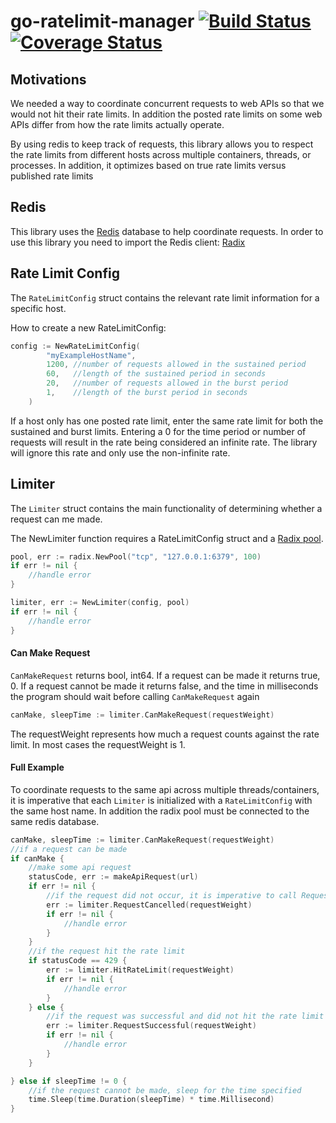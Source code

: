 # go-ratelimit-manager [![Build Status](https://travis-ci.org/helixstream/go-ratelimit-manager.svg?branch=master)](https://travis-ci.org/helixstream/go-ratelimit-manager) [![Coverage Status](https://coveralls.io/repos/github/helixstream/go-ratelimit-manager/badge.svg?branch=master)](https://coveralls.io/github/helixstream/go-ratelimit-manager?branch=master)


## Motivations
We needed a way to coordinate concurrent requests to web APIs so that we would not hit their
rate limits. In addition the posted rate limits on some web APIs differ from how the rate limits
actually operate. 

By using redis to keep track of requests, this library allows you to respect the rate limits 
from different hosts across multiple containers, threads, or processes. In addition, it 
optimizes based on true rate limits versus published rate limits

## Redis 
This library uses the [Redis](https://redis.io/) database to help coordinate requests. In order to use this library you
need to import the Redis client: [Radix](https://github.com/mediocregopher/radix)


## Rate Limit Config
The `RateLimitConfig` struct contains the relevant rate limit information for a specific host. 

How to create a new RateLimitConfig:
```go
config := NewRateLimitConfig(
	    "myExampleHostName",  
	    1200, //number of requests allowed in the sustained period
	    60,   //length of the sustained period in seconds
	    20,   //number of requests allowed in the burst period
	    1,    //length of the burst period in seconds
	)
```

If a host only has one posted rate limit, enter the same rate limit for both the sustained and burst
limits. Entering a 0 for the time period or number of requests will result in the rate being considered an 
infinite rate. The library will ignore this rate and only use the non-infinite rate.

## Limiter
The `Limiter` struct contains the main functionality of determining whether a request can me made.

The NewLimiter function requires a RateLimitConfig struct and a [Radix pool](https://godoc.org/github.com/mediocregopher/radix/#Pool).
```go
pool, err := radix.NewPool("tcp", "127.0.0.1:6379", 100)
if err != nil {
    //handle error
}

limiter, err := NewLimiter(config, pool)
if err != nil {
    //handle error
}
```

#### Can Make Request
`CanMakeRequest` returns bool, int64. If a request can be made it returns true, 0. 
If a request cannot be made it returns false, and the time in milliseconds the program should 
wait before calling `CanMakeRequest` again
```go
canMake, sleepTime := limiter.CanMakeRequest(requestWeight)
```
The requestWeight represents how much a request counts against the rate limit.
In most cases the requestWeight is 1.
#### Full Example
To coordinate requests to the same api across multiple threads/containers, it is imperative that each
`Limiter` is initialized with a `RateLimitConfig` with the same host name. In addition the radix pool
must be connected to the same redis database.  

```go
canMake, sleepTime := limiter.CanMakeRequest(requestWeight)
//if a request can be made
if canMake {
    //make some api request
    statusCode, err := makeApiRequest(url)
    if err != nil {
        //if the request did not occur, it is imperative to call RequestCancelled()
        err := limiter.RequestCancelled(requestWeight)
        if err != nil {
            //handle error
        }
    }
    //if the request hit the rate limit
    if statusCode == 429 {
        err := limiter.HitRateLimit(requestWeight)
        if err != nil {
            //handle error
        }
    } else {
        //if the request was successful and did not hit the rate limit
        err := limiter.RequestSuccessful(requestWeight)
        if err != nil {
            //handle error
        }
    }

} else if sleepTime != 0 {
    //if the request cannot be made, sleep for the time specified 
    time.Sleep(time.Duration(sleepTime) * time.Millisecond)
}
```

